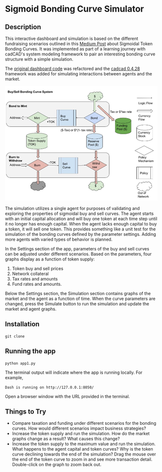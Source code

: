 # Sigmoid Bonding Curve Simulator

## Description
This interactive dashboard and simulation is based on the different fundraising 
scenarios outlined in this <a href="https://medium.com/molecule-blog/designing-different-fundraising-scenarios-with-sigmoidal-token-bonding-curves-ceafc734ed97"> Medium Post</a> about Sigmoidal Token Bonding Curves. It was implemented as part of a learning journey with cadCAD's system modeling framework to pair an interesting bonding curve structure with a simple simulation.

The <a href="https://github.com/ttsteiger/sigmoid-tbc-app">original dashboard code</a> was refactored and the <a href="https://github.com/cadCAD-org/cadCAD">cadcad 0.4.28</a> framework was added for simulating interactions between agents and the market.

<img src="assets/Molecule Buy_Sell Bonding Curve System Diagram.jpg">

The simulation utilizes a single agent for purposes of validating and exploring the properties of sigmoidal buy and sell curves.  The agent starts with an initial capital allocation and will buy one token at each time step until it no longer has enough capital.  When the agent lacks enough capital to buy a token, it will sell one token.  This provides something like a unit test for the simulation of the bonding curves defined by the parameter settings.  Adding more agents with varied types of behavior is planned.

In the Settings section of the app, parameters of the buy and sell curves can be adjusted under different scenarios.  Based on the parameters, four graphs display as a function of token supply:
1. Token buy and sell prices 
2. Network collateral
3. Tax rates and amounts 
4. Fund rates and amounts.  

Below the Settings section, the Simulation section contains graphs of the market and the agent as a function of time.  When the curve parameters are changed, press the Simulate button to run the simulation and update the market and agent graphs.  

## Installation
```git clone ```

## Running the app
```python app1.py```

The terminal output will indicate where the app is running locally.  For example, 

```Dash is running on http://127.0.0.1:8050/```

Open a browser window with the URL provided in the terminal. 

## Things to Try
- Compare taxation and funding under different scenarios for the bonding curves.  How would different scenarios impact business strategies?
- Increase the token supply and run the simulation.  How do the market graphs change as a result?  What causes this change?
- Increase the token supply to the maximum value and run the simulation.  What happens to the agent capital and token curves?  Why is the token curve declining towards the end of the simulation?  Drag the mouse over the end of the token curve to zoom in and see more transaction detail.  Double-click on the graph to zoom back out.


